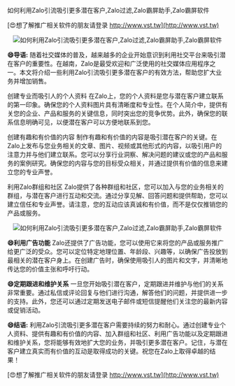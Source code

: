 如何利用Zalo引流吸引更多潜在客户,Zalo过滤,Zalo霸屏助手,Zalo霸屏软件

[😍想了解推广相关软件的朋友请登录 http://www.vst.tw](http://www.vst.tw)

 <center><img src="https://vst.tw/MP4/tuiguang/png/1.png" alt="如何利用Zalo引流吸引更多潜在客户,Zalo过滤,Zalo霸屏助手,Zalo霸屏软件"></center>

**😄导语:**
随着社交媒体的普及，越来越多的企业开始意识到利用社交平台来吸引潜在客户的重要性。在越南，Zalo是最受欢迎和广泛使用的社交媒体应用程序之一。本文将介绍一些利用Zalo引流吸引更多潜在客户的有效方法，帮助您扩大业务并增加销售。

创建专业而吸引人的个人资料
在Zalo上，您的个人资料是您与潜在客户建立联系的第一印象。确保您的个人资料图片具有清晰度和专业性。在个人简介中，提供有关您的企业、产品和服务的关键信息，同时突出您的竞争优势。此外，确保您的联系信息明确可见，以便潜在客户可以方便地联系到您。

创建有趣和有价值的内容
制作有趣和有价值的内容是吸引潜在客户的关键。在Zalo上发布与您业务相关的文章、图片、视频或其他形式的内容，以吸引用户的注意力并与他们建立联系。您可以分享行业洞察、解决问题的建议或您的产品和服务的案例研究。确保您的内容与您的目标受众相关，并通过提供有价值的信息来建立您的专业声誉。

利用Zalo群组和社区
Zalo提供了各种群组和社区，您可以加入与您的业务相关的群组，与潜在客户进行互动和交流。通过分享见解、回答问题和提供帮助，您可以建立信任和专业声誉。请注意，您的互动应该真诚和有价值，而不是仅仅推销您的产品或服务。

 <center><img src="https://vst.tw/MP4/tuiguang/png/5.png" alt="如何利用Zalo引流吸引更多潜在客户,Zalo过滤,Zalo霸屏助手,Zalo霸屏软件"></center>

**😄利用广告功能**
Zalo还提供了广告功能，您可以使用它来将您的产品或服务推广给更广泛的受众。您可以定位特定地理位置、年龄段、兴趣等，以确保广告投放到最相关的潜在客户身上。在创建广告时，确保使用吸引人的图片和文字，并清晰地传达您的价值主张和呼吁行动。

**😄定期跟进和维护关系**
一旦您开始吸引潜在客户，定期跟进并维护与他们的关系非常重要。通过私信或评论回复与他们进行沟通，解答他们的问题，并提供进一步的支持。此外，您还可以通过定期发送电子邮件或短信提醒他们关注您的最新内容或促销活动。

**😄结语:**
利用Zalo引流吸引更多潜在客户需要持续的努力和耐心。通过创建专业个人资料、提供有趣和有价值的内容、加入群组和社区、利用广告功能以及定期跟进和维护关系，您将能够有效地扩大您的业务，并吸引更多潜在客户。记住，与潜在客户建立真实而有价值的互动是取得成功的关键。祝您在Zalo上取得卓越的结果！

[😍想了解推广相关软件的朋友请登录 http://www.vst.tw](http://www.vst.tw)



